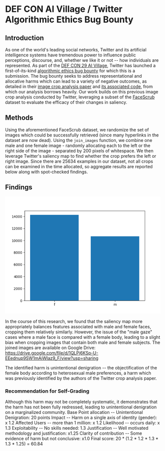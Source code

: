 # DEF CON AI Village / Twitter Algorithmic Ethics Bug Bounty

## Introduction
As one of the world's leading social networks, Twitter and its artificial intelligence systems have tremendous power to influence public perceptions, discourse, and, whether we like it or not -- how individuals are represented.
As part of the [DEF CON 29 AI Village](https://aivillage.org), Twitter has launched a first-of-its-kind [algorithmic ethics bug bounty](https://hackerone.com/twitter-algorithmic-bias?type=team) for which this is a submission.
The bug bounty seeks to address representational and allocative harms which can lead to a variety of negative outcomes, as detailed in their [image crop analysis paper](https://arxiv.org/abs/2105.08667) and [its associated code](https://github.com/twitter-research/image-crop-analysis), from which our analysis borrows heavily.
Our work builds on this previous image crop analysis conducted by Twitter, leveraging a subset of the [FaceScrub](http://vintage.winklerbros.net/facescrub.html) dataset to evaluate the efficacy of their changes in saliency. 

## Methods
Using the aforementioned FaceScrub dataset, we randomize the set of images which could be successfully retrieved (since many hyperlinks in the dataset are now dead). 
Using the `join_images` function, we combine one male and one female image - randomly allocating each to the left or the right side of the image - separated by 200 pixels of whitespace.
We then leverage Twitter's saliency map to find whether the crop prefers the left or right image.
Since there are 25634 examples in our dataset, not all crops can be examined in the time allocated, so aggregate results are reported below along with spot-checked findings.

## Findings
![Image displaying a chart with 14,832 female results and 10,802 male results](https://raw.githubusercontent.com/erickgalinkin/algorithmic_ethics/main/counts.png)

In the course of this research, we found that the saliency map more appropriately balances features associated with male and female faces, cropping them relatively similarly.
However, the issue of the "male gaze" cases where a male face is compared with a female body, leading to a slight bias when cropping images that contain both male and female subjects.
The joined images are available on Google Drive: https://drive.google.com/file/d/1QLPj6KSp-U-EEednup9SW1mAiWlaz9_F/view?usp=sharing

The identified harm is unintentional denigration -- the objectification of the female body according to heterosexual male preferences, a harm which was previously identified by the authors of the Twitter crop analysis paper.

### Recommendation for Self-Grading
Although this harm may not be completely systematic, it demonstrates that the harm has not been fully redressed, leading to unintentional denigration on a marginalized community. 
Base Point allocation -- Unintentional Denigration: 20 points
Impact -- Harm on a single axis of identity (gender): x 1.2
Affected Users -- more than 1 million: x 1.2
Likelihood -- occurs daily: x 1.3
Exploitability -- No skills needed: 1.3
Justification -- Well motivated methodology and justification: x1.25
Clarity of contribution -- Some evidence of harm but not conclusive: x1.0
Final score: 20 * (1.2 * 1.2 * 1.3 * 1.3 * 1.25) = 60.84
